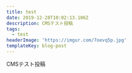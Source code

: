 ```yaml
---
title: test
date: 2019-12-28T10:02:13.106Z
description: CMSテスト投稿
tags:
  - test
headerImage: 'https://imgur.com/7oevq5p.jpg'
templateKey: blog-post
---
```

CMSテスト投稿
